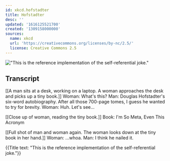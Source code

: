 ```yaml
---
id: xkcd.hofstadter
title: Hofstadter
desc: ''
updated: '1616125521700'
created: '1309158000000'
sources:
  name: xkcd
  url: 'https://creativecommons.org/licenses/by-nc/2.5/'
  license: Creative Commons 2.5
---
```

!["This is the reference implementation of the self-referential joke."](https://imgs.xkcd.com/comics/hofstadter.png)

## Transcript
[[A man sits at a desk, working on a laptop. A woman approaches the desk and picks up a tiny book.]]
Woman: What's this? 
Man: Douglas Hofstadter's six-word autobiography. After all those 700-page tomes, I guess he wanted to try for brevity.
Woman: Huh. Let's see...

[[Close up of woman, reading the tiny book.]]
Book: I'm So Meta, Even This Acronym

[[Full shot of man and woman again. The woman looks down at the tiny book in her hand.]]
Woman: ...whoa.
Man: I think he nailed it.

{{Title text: "This is the reference implementation of the self-referential joke."}}
